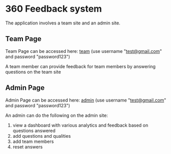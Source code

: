 # 360 Feedback system

The application involves a team site and an admin site.

## Team Page
Team Page can be accessed here: [team](https://360feedback.netlify.app)
(use username "test@gmail.com" and password "password123")

A team member can provide feedback for team members by answering questions on the team site

## Admin Page
Admin Page can be accessed here: [admin](https://360feedback-admin.netlify.app)
(use username "test@gmail.com" and password "password123")

An admin can do the following on the admin site:
1. view a dashboard with various analytics and feedback based on questions answered
2. add questions and qualities
3. add team members
4. reset answers



